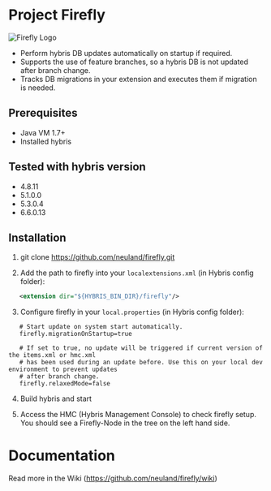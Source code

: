 # Project Firefly

![Firefly Logo](https://raw.githubusercontent.com/neuland/firefly/master/web/webroot/img/logo-bg.png)

* Perform hybris DB updates automatically on startup if required.
* Supports the use of feature branches, so a hybris DB is not updated after branch change.
* Tracks DB migrations in your extension and executes them if migration is needed.

## Prerequisites

* Java VM 1.7+
* Installed hybris

## Tested with hybris version

* 4.8.11
* 5.1.0.0
* 5.3.0.4
* 6.6.0.13

## Installation

1. git clone https://github.com/neuland/firefly.git

2. Add the path to firefly into your `localextensions.xml` (in Hybris config folder):
 ```xml
    <extension dir="${HYBRIS_BIN_DIR}/firefly"/>
 ```
3. Configure firefly in your `local.properties` (in Hybris config folder):
 ```properties
    # Start update on system start automatically.
    firefly.migrationOnStartup=true
    
    # If set to true, no update will be triggered if current version of the items.xml or hmc.xml 
    # has been used during an update before. Use this on your local dev environment to prevent updates 
    # after branch change.
    firefly.relaxedMode=false
 ```

4. Build hybris and start

5. Access the HMC (Hybris Management Console) to check firefly setup. You should see a Firefly-Node in the tree on the left hand side.

# Documentation

Read more in the Wiki (https://github.com/neuland/firefly/wiki) 
